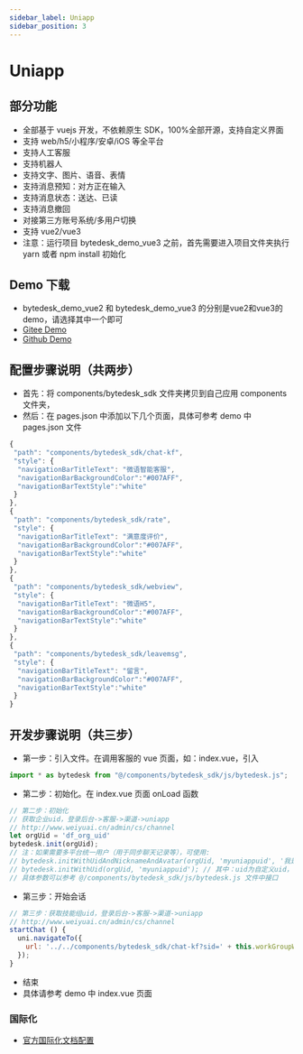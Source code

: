 ```yaml
---
sidebar_label: Uniapp
sidebar_position: 3
---
```


# Uniapp

## 部分功能

- 全部基于 vuejs 开发，不依赖原生 SDK，100%全部开源，支持自定义界面
- 支持 web/h5/小程序/安卓/iOS 等全平台
- 支持人工客服
- 支持机器人
- 支持文字、图片、语音、表情
- 支持消息预知：对方正在输入
- 支持消息状态：送达、已读
- 支持消息撤回
- 对接第三方账号系统/多用户切换
- 支持 vue2/vue3
- 注意：运行项目 bytedesk_demo_vue3 之前，首先需要进入项目文件夹执行 yarn 或者 npm install 初始化
<!-- - 支持发送商品信息 -->
<!-- - 未读消息数查询接口 -->
<!-- - 支持视频客服 -->

## Demo 下载

- bytedesk_demo_vue2 和 bytedesk_demo_vue3 的分别是vue2和vue3的demo，请选择其中一个即可
- [Gitee Demo](https://gitee.com/270580156/bytedesk-uniapp)
- [Github Demo](https://github.com/Bytedesk/bytedesk-uniapp)

## 配置步骤说明（共两步）

- 首先：将 components/bytedesk_sdk 文件夹拷贝到自己应用 components 文件夹，
- 然后：在 pages.json 中添加以下几个页面，具体可参考 demo 中 pages.json 文件

```js
{
 "path": "components/bytedesk_sdk/chat-kf",
 "style": {
  "navigationBarTitleText": "微语智能客服",
  "navigationBarBackgroundColor":"#007AFF",
  "navigationBarTextStyle":"white"
 }
},
{
 "path": "components/bytedesk_sdk/rate",
 "style": {
  "navigationBarTitleText": "满意度评价",
  "navigationBarBackgroundColor":"#007AFF",
  "navigationBarTextStyle":"white"
 }
},
{
 "path": "components/bytedesk_sdk/webview",
 "style": {
  "navigationBarTitleText": "微语H5",
  "navigationBarBackgroundColor":"#007AFF",
  "navigationBarTextStyle":"white"
 }
},
{
 "path": "components/bytedesk_sdk/leavemsg",
 "style": {
  "navigationBarTitleText": "留言",
  "navigationBarBackgroundColor":"#007AFF",
  "navigationBarTextStyle":"white"
 }
}
```

## 开发步骤说明（共三步）

- 第一步：引入文件。在调用客服的 vue 页面，如：index.vue，引入

```js
import * as bytedesk from "@/components/bytedesk_sdk/js/bytedesk.js";
```

- 第二步：初始化。在 index.vue 页面 onLoad 函数

```js
// 第二步：初始化
// 获取企业uid，登录后台->客服->渠道->uniapp
// http://www.weiyuai.cn/admin/cs/channel
let orgUid = 'df_org_uid'
bytedesk.init(orgUid);
// 注：如果需要多平台统一用户（用于同步聊天记录等），可使用:
// bytedesk.initWithUidAndNicknameAndAvatar(orgUid, 'myuniappuid', '我是美女', 'https://bytedesk.oss-cn-shenzhen.aliyuncs.com/avatars/girl.png');
// bytedesk.initWithUid(orgUid, 'myuniappuid'); // 其中：uid为自定义uid，可与开发者所在用户系统对接，用于多用户切换
// 具体参数可以参考 @/components/bytedesk_sdk/js/bytedesk.js 文件中接口
```

- 第三步：开始会话

```js
// 第三步：获取技能组uid，登录后台->客服->渠道->uniapp
// http://www.weiyuai.cn/admin/cs/channel
startChat () {
  uni.navigateTo({
    url: '../../components/bytedesk_sdk/chat-kf?sid=' + this.workGroupWid + '&type=1'
  });
}
```

- 结束
- 具体请参考 demo 中 index.vue 页面

<!-- |                     首页                     |                     聊天                     |                       H5                       | -->
<!-- | :------------------------------------------: | :------------------------------------------: | :--------------------------------------------: |
| <img src="/img/uniapp/index.jpg?raw=true" width="250"> | <img src="/img/uniapp/robot.jpg?raw=true" width="250"> |   <img src="/img/uniapp/h5.jpg?raw=true" width="250">    |
| <img src="/img/uniapp/chat.jpg?raw=true" width="250">  | <img src="/img/uniapp/rate.png?raw=true" width="250">  | <img src="/img/uniapp/setting.jpg?raw=true" width="250"> | -->

<!-- ## 以下步骤为非必须步骤，开发者可根据需要调用 -->

<!-- ### 视频客服
- 权限配置
- 集成代码
```bash
登录管理后台：https://www.weiyuai.cn/admin，客服管理-》技能组-》获取视频客服代码
``` -->

<!-- ### 获取未读消息数目

用于访客端-查询访客所有未读消息数目

```bash
1. 首先引入 import * as httpApi from '@/components/bytedesk_sdk/js/httpapi.js' (后面说明将省略此步骤说明)
2. 调用接口：
httpApi.getUnreadCountVisitor(response => {
 // console.log('getUnreadCountVisitor: ', response.data)
 let unreadCount = response.data
 if (unreadCount > 0) {
  uni.showToast({ title: '未读消息数目：' + unreadCount, duration: 2000 });
 }
}, error => {
 console.log(error)
})
``` -->

<!-- ### [开启机器人](https://vip.docs.weiyuai.cn/article_202104291459561.html)

机器人会话仅针对技能组开启，指定会话不支持开启机器人

- 登录[管理后台](https://www.weiyuai.cn/admin)

- 首先添加分类，其次添加问答
- <img src="/img/uniapp/images/robot1.png" width="250">

- 在技能组开启机器人。 找到 “客服管理”-》技能组-》点击相应技能组“编辑”按钮
- <img src="/img/uniapp/images/robot2.png" width="250">

- 找到“默认机器人”和“离线机器人”，选择“是”
- <img src="/img/uniapp/images/robot3.png" width="250">

- 开始测试使用机器人 -->

<!-- ### 对接电商商品信息

具体请参考 bytedesk_demo/pages/index/chat_type.vue 文件

- 参数说明：

```bash
goods 是否显示商品信息，如果要显示，设置为goods=1，设置为其他值，则不显示商品信息
goods_id 商品信息id，参数goods=1的情况有效
goods_title 商品信息标题，参数goods=1的情况有效
goods_content 商品信息详情，参数goods=1的情况有效
goods_price 商品信息价格，参数goods=1的情况有效
goods_url 商品信息网址，参数goods=1的情况有效
goods_imageUrl 商品图片，参数goods=1的情况有效
goods_categoryCode 可选，商品信息类别，参数goods=1的情况有效
``` -->

<!-- - 演示代码：

```bash
// url编码
let goodsUrl = encodeURI('https://item.m.jd.com/product/12172344.html')
// 增加商品信息参数
uni.navigateTo({
 url: '../../components/bytedesk_sdk/chat-kf?wid=' + this.workGroupWid
  + '&type=workGroup&aid=&title=微语'
  + '&goods=1'
  + '&goods_categoryCode=101'
  + '&goods_content=商品详情'
  + '&goods_id=123'
  + '&goods_imageUrl=https://bytedesk.oss-cn-shenzhen.aliyuncs.com/images/123.webp'
  + '&goods_price=1000'
  + '&goods_title=商品标题'
  + '&goods_url=' + goodsUrl
  + '&history=0'
  + '&lang=cn'
});
``` -->

<!-- ### 点击商品回调

- 可用于点击商品后，跳转自定义页面

```js
// 具体参考demo中chat_type.vue页面
onLoad(option) {
 // 监听点击商品回调
 uni.$on('commodity',function(content) {
  console.log('点击商品回调:', content);
 })
},
onUnload() {
 // 移除点击商品回调监听
 uni.$off('commodity');
}
``` -->

<!-- ### 自定义昵称、头像和备注

具体请参考 bytedesk_demo/pages/index/user_info.vue 文件

```js
// 首先引入 
import * as httpApi from '@/components/bytedesk_sdk/js/httpapi.js'
``` -->

<!-- - 查询当前用户信息：昵称、头像、备注

```js
getProfile () {
 // 查询当前用户信息：昵称、头像
 let app = this
 httpApi.getProfile(function(response) {
  console.log('getProfile success:', response)
  app.uid = response.data.uid
  app.nickname = response.data.nickname
  app.description = response.data.description
  app.avatar = response.data.avatar
 }, function(error) {
  console.log('getProfile error', error)
  uni.showToast({ title: error, duration: 2000 });
 })
}
``` -->

<!-- - 可自定义用户昵称-客服端可见

```js
setNickname () {
 // 可自定义用户昵称-客服端可见
 let mynickname = '自定义APP昵称uniapp'
 let app = this
 httpApi.updateNickname(mynickname, function(response) {
  console.log('updateNickname success:', response)
  app.nickname = mynickname
 }, function(error) {
  console.log('updateNickname error', error)
  uni.showToast({ title: error, duration: 2000 });
 })
}
``` -->

<!-- - 可自定义用户备注信息-客服端可见

```js
setDescription () {
 // 可自定义用户备注信息-客服端可见
 let mydescription = '自定义APP用户备注信息uniapp'
 let app = this
 httpApi.updateDescription(mydescription, function(response) {
  console.log('updateDescription success:', response)
  app.description = mydescription
 }, function(error) {
  console.log('updateDescription error', error)
  uni.showToast({ title: error, duration: 2000 });
 })
}
``` -->

<!-- - 可自定义用户头像 url-客服端可见

```js
setAvatar () {
 // 可自定义用户头像url-客服端可见
 let myavatarurl = 'https://chainsnow.oss-cn-shenzhen.aliyuncs.com/avatars/visitor_default_avatar.png'; // 头像网址url
 let app = this
 httpApi.updateAvatar(myavatarurl, function(response) {
  console.log('updateAvatar success:', response)
  app.avatar = myavatarurl
 }, function(error) {
  console.log('updateAvatar error', error)
  uni.showToast({ title: error, duration: 2000 });
 })
}
``` -->

<!-- - 将设置昵称、头像、描述接口合并为一个接口

```js
setProfile () {
 let mynickname = '自定义APP昵称uniapp'
 let myavatarurl = 'https://chainsnow.oss-cn-shenzhen.aliyuncs.com/avatars/visitor_default_avatar.png'; // 头像网址url
 let mydescription = '自定义APP用户备注信息uniapp'
 let app = this
 httpApi.updateProfile(mynickname, myavatarurl, mydescription, response => {
  console.log('updateProfile success:', response)
  app.nickname = mynickname
  app.avatar = myavatarurl
  app.description = mydescription
 }, error => {
  console.log('updateAvatar error', error)
  uni.showToast({ title: error, duration: 2000 });
 })
}
``` -->

<!-- ### 获取客服当前在线状态

具体请参考 bytedesk_demo/pages/index/online_status.vue 文件

- 获取技能组在线状态：当技能组中至少有一个客服在线时，显示在线, 其中：workGroupWid 为要查询技能组唯一 wid

```js
getWorkGroupStatus () {
 // 获取技能组在线状态：当技能组中至少有一个客服在线时，显示在线
 // 获取workGroupWid：客服管理->技能组-有一列 ‘唯一ID（wId）’, 默认设置工作组wid
 let app = this
 httpApi.getWorkGroupStatus(this.workGroupWid, function(response) {
  console.log('getWorkGroupStatus success:', response)
  // online代表在线，否则为离线
  app.workGroupOnlineStatus = response.data.status
 }, function(error) {
  console.log('getWorkGroupStatus error', error)
  uni.showToast({ title: error, duration: 2000 });
 })
}
``` -->

<!-- - 获取指定客服在线状态，其中：agentUid 为要查询客服唯一 uid

```js
getAgentStatus () {
 // 获取指定客服在线状态
 let app = this
 httpApi.getAgentStatus(this.agentUid, function(response) {
  console.log('getAgentStatus success:', response)
  // online代表在线，否则为离线
  app.agentOnlineStatus = response.data.status
 }, function(error) {
  console.log('getAgentStatus error', error)
  uni.showToast({ title: error, duration: 2000 });
 })
}
``` -->

<!-- ### 多用户切换

具体请参考 bytedesk_demo/pages/index/switch_user.vue 文件

- 引入文件

```js
// 引入js文件
import * as constants from '@/components/bytedesk_sdk/js/constants.js'
import * as bytedesk from '@/components/bytedesk_sdk/js/bytedesk.js'
import * as httpApi from '@/components/bytedesk_sdk/js/httpapi.js'
``` -->

<!-- - 执行登录之前请先判断是否有用户登录

```js
let isLogin = uni.getStorageSync(constants.isLogin);
if (isLogin) {
 uni.showToast({ title:'请先退出登录', icon:'none', duration: 2000 })
 return
}
``` -->

<!-- - 如果已经存在用户登录，则先执行退出登录 logout

```js
userLogout() {
 uni.showLoading({ title: '退出登录中', icon:'none', duration: 2000 });
 // 退出登录
 httpApi.logout(response => {
  uni.hideLoading();
  uni.showToast({ title:'退出登录成功', icon:'none', duration: 2000 })
 }, error => {
  uni.hideLoading();
  uni.showToast({ title:'退出登录失败', icon:'none', duration: 2000 })
 })
}
``` -->

<!-- - 调用登录接口登录

```js
initWithUsernameAndNicknameAndAvatar(username, nickname, avatar, subDomain, appKey) {
 bytedesk.initWithUsernameAndNicknameAndAvatar(username, nickname, avatar, subDomain, appKey)
 uni.showToast({ title:'登录成功', icon:'none', duration: 2000 })
}
``` -->

### 国际化

- [官方国际化文档配置](https://uniapp.dcloud.net.cn/collocation/i18n)

<!-- ## 微信小程序(百度等小程序，同理参考)

- 配置服务器域名：
- request 合法域名添加：<https://uniapp.weiyuai.cn>;
- socket 合法域名添加：wss://uniapp.weiyuai.cn;
- uploadFile 合法域名：<https://upload.weiyuai.cn>;
- downloadFile 合法域名：<https://upload.weiyuai.cn>; -->

<!-- ## 消息推送

客服消息会额外推送到此地址，开发者可据此实现消息存储和 App 离线推送等。
以 http 或 https 开头，GET 方式调用，参数名: json。注意: url 中不能含有‘?’等字符。
例如：您填写的 url 为：<https://www.example.com/abc>,
系统会自动在 url 末尾添加字符串 ‘?json=’，组成 url：<https://www.example.com/abc?json=消息内容。>
在您服务器，只需要解析 json 参数内容即可

- 技能组：登录管理后台-》客服管理-》技能组-》编辑，滚动到最下方，填写 webhook URL 网址，客服消息会额外推送到此地址
- 指定客服：登录管理后台-》客服管理-》客服账号-》编辑，滚动到最下方，填写 webhook URL 网址，客服消息会额外推送到此地址
- 客服和访客发送的消息均会推送："extra": "{\"agent\":true}" // 其中：true 为客服发送消息，false 为访客发送消息
- 推送消息体 json 格式及说明如下：

```js
{
    "mid": "658835ef-69af-e231-eb3c-4e6685ffc4d3",
    "timestamp": "2021-05-11 17:19:34",
    "client": "web",
    "version": "1",
    "type": "text",
    "user": {
        "uid": "201808221551193",
  "username": "username",
        "nickname": "客服001",
        "avatar": "https://chainsnow.oss-cn-shenzhen.aliyuncs.com/avatars/admin_default_avatar.png",
        "extra": "{\"agent\":true}" // 说明：true 为客服发送消息，false 为访客发送消息
    },
    "text": {
        "content": "2"
    },
    "thread": {
        "tid": "202105111719261_20210507193724225efbd47566648d1bb1608b4d1f1a3f2", // 格式说明：时间戳_访客uid
        "type": "workgroup",
        "nickname": "局域网7241[172.16.0.75]",
        "avatar": "https://chainsnow.oss-cn-shenzhen.aliyuncs.com/avatars/chrome_default_avatar.png",
        "content": "2",
        "timestamp": "2021-05-11 17:19:34",
        "topic": "201809061716221/20210507193724225efbd47566648d1bb1608b4d1f1a3f2" // 格式说明：技能组wid/访客uid
    }
}
``` -->
